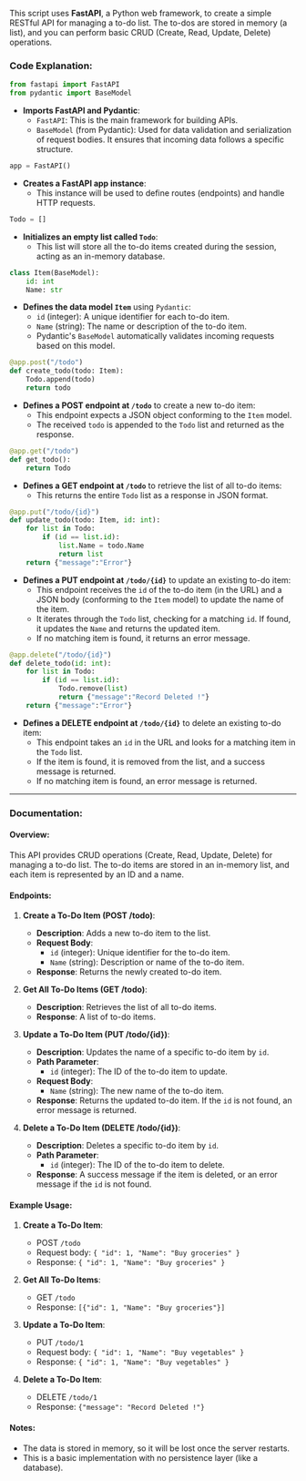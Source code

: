 This script uses **FastAPI**, a Python web framework, to create a simple RESTful API for managing a to-do list. The to-dos are stored in memory (a list), and you can perform basic CRUD (Create, Read, Update, Delete) operations. 

### Code Explanation:

```python
from fastapi import FastAPI
from pydantic import BaseModel
```
- **Imports FastAPI and Pydantic**:
  - `FastAPI`: This is the main framework for building APIs.
  - `BaseModel` (from Pydantic): Used for data validation and serialization of request bodies. It ensures that incoming data follows a specific structure.

```python
app = FastAPI()
```
- **Creates a FastAPI app instance**: 
  - This instance will be used to define routes (endpoints) and handle HTTP requests.

```python
Todo = []
```
- **Initializes an empty list called `Todo`**:
  - This list will store all the to-do items created during the session, acting as an in-memory database.

```python
class Item(BaseModel):
    id: int
    Name: str
```
- **Defines the data model `Item`** using `Pydantic`:
  - `id` (integer): A unique identifier for each to-do item.
  - `Name` (string): The name or description of the to-do item.
  - Pydantic's `BaseModel` automatically validates incoming requests based on this model.

```python
@app.post("/todo")
def create_todo(todo: Item):
    Todo.append(todo)
    return todo
```
- **Defines a POST endpoint at `/todo`** to create a new to-do item:
  - This endpoint expects a JSON object conforming to the `Item` model.
  - The received `todo` is appended to the `Todo` list and returned as the response.

```python
@app.get("/todo")
def get_todo():
    return Todo
```
- **Defines a GET endpoint at `/todo`** to retrieve the list of all to-do items:
  - This returns the entire `Todo` list as a response in JSON format.

```python
@app.put("/todo/{id}")
def update_todo(todo: Item, id: int):
    for list in Todo:
        if (id == list.id):
            list.Name = todo.Name
            return list
    return {"message":"Error"}
```
- **Defines a PUT endpoint at `/todo/{id}`** to update an existing to-do item:
  - This endpoint receives the `id` of the to-do item (in the URL) and a JSON body (conforming to the `Item` model) to update the name of the item.
  - It iterates through the `Todo` list, checking for a matching `id`. If found, it updates the `Name` and returns the updated item.
  - If no matching item is found, it returns an error message.

```python
@app.delete("/todo/{id}")
def delete_todo(id: int):
    for list in Todo:
        if (id == list.id):
            Todo.remove(list)
            return {"message":"Record Deleted !"}
    return {"message":"Error"}
```
- **Defines a DELETE endpoint at `/todo/{id}`** to delete an existing to-do item:
  - This endpoint takes an `id` in the URL and looks for a matching item in the `Todo` list.
  - If the item is found, it is removed from the list, and a success message is returned.
  - If no matching item is found, an error message is returned.

---

### Documentation:

#### Overview:
This API provides CRUD operations (Create, Read, Update, Delete) for managing a to-do list. The to-do items are stored in an in-memory list, and each item is represented by an ID and a name.

#### Endpoints:

1. **Create a To-Do Item (POST /todo)**:
   - **Description**: Adds a new to-do item to the list.
   - **Request Body**:
     - `id` (integer): Unique identifier for the to-do item.
     - `Name` (string): Description or name of the to-do item.
   - **Response**: Returns the newly created to-do item.

2. **Get All To-Do Items (GET /todo)**:
   - **Description**: Retrieves the list of all to-do items.
   - **Response**: A list of to-do items.

3. **Update a To-Do Item (PUT /todo/{id})**:
   - **Description**: Updates the name of a specific to-do item by `id`.
   - **Path Parameter**:
     - `id` (integer): The ID of the to-do item to update.
   - **Request Body**:
     - `Name` (string): The new name of the to-do item.
   - **Response**: Returns the updated to-do item. If the `id` is not found, an error message is returned.

4. **Delete a To-Do Item (DELETE /todo/{id})**:
   - **Description**: Deletes a specific to-do item by `id`.
   - **Path Parameter**:
     - `id` (integer): The ID of the to-do item to delete.
   - **Response**: A success message if the item is deleted, or an error message if the `id` is not found.

#### Example Usage:
1. **Create a To-Do Item**:
   - POST `/todo`
   - Request body: `{ "id": 1, "Name": "Buy groceries" }`
   - Response: `{ "id": 1, "Name": "Buy groceries" }`

2. **Get All To-Do Items**:
   - GET `/todo`
   - Response: `[{"id": 1, "Name": "Buy groceries"}]`

3. **Update a To-Do Item**:
   - PUT `/todo/1`
   - Request body: `{ "id": 1, "Name": "Buy vegetables" }`
   - Response: `{ "id": 1, "Name": "Buy vegetables" }`

4. **Delete a To-Do Item**:
   - DELETE `/todo/1`
   - Response: `{"message": "Record Deleted !"}`

#### Notes:
- The data is stored in memory, so it will be lost once the server restarts.
- This is a basic implementation with no persistence layer (like a database).